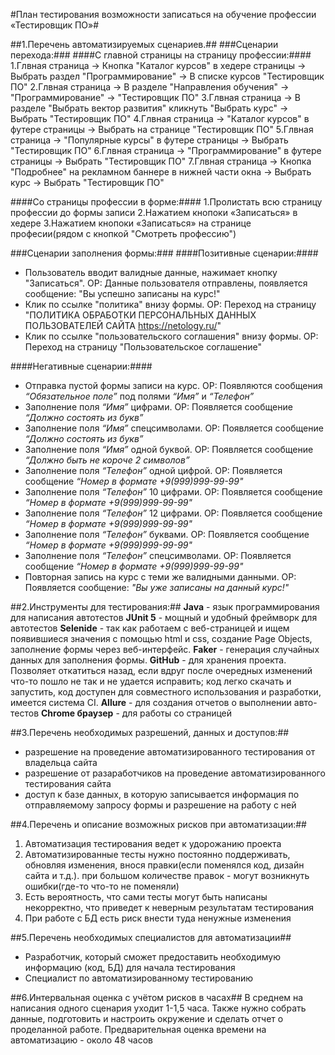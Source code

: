 #План тестирования возможности записаться на обучение профессии «Тестировщик ПО»#

##1.Перечень автоматизируемых сценариев.##
###Сценарии перехода:###
####С главной страницы на страницу профессии:####
1.Глвная страница -> Кнопка "Каталог курсов" в хедере страницы -> Выбрать раздел "Программирование" -> В списке курсов "Тестировщик ПО"
2.Глвная страница -> В разделе "Направления обучения" -> "Программирование" -> "Тестировщик ПО"
3.Глвная страница -> В разделе "Выбрать вектор развития" кликнуть "Выбрать курс" -> Выбрать "Тестировщик ПО"
4.Глвная страница -> "Каталог курсов" в футере страницы -> Выбрать на странице "Тестировщик ПО"
5.Глвная страница -> "Популярные курсы" в футере страницы -> Выбрать "Тестировщик ПО"
6.Глвная страница -> "Программирование" в футере страницы -> Выбрать "Тестировщик ПО"
7.Глвная страница -> Кнопка "Подробнее" на рекламном баннере в нижней части окна -> Выбрать курс -> Выбрать "Тестировщик ПО"


####Со страницы профессии в форме:####
1.Пролистать всю страницу профессии до формы записи
2.Нажатием кнопоки «Записаться» в хедере
3.Нажатием кнопоки «Записаться» на странице професии(рядом с кнопкой "Смотреть профессию")

###Сценарии заполнения формы:###
####Позитивные сценарии:####
* Пользователь вводит валидные данные, нажимает кнопку "Записаться". ОР: Данные пользователя отправлены, появляется сообщение: "Вы успешно записаны на курс!"
* Клик по ссылке "политика" внизу формы. ОР: Переход на страницу "ПОЛИТИКА ОБРАБОТКИ ПЕРСОНАЛЬНЫХ ДАННЫХ ПОЛЬЗОВАТЕЛЕЙ САЙТА https://netology.ru/"
* Клик по ссылке "пользовательского соглашения" внизу формы. ОР: Переход на страницу "Пользовательское соглашение"

####Негативные сценарии:####
* Отправка пустой формы записи на курс. ОР: Появляются сообщения _“Обязательное поле”_ под полями _“Имя”_ и _“Телефон”_
* Заполнение поля _“Имя”_ цифрами. ОР: Появляется сообщение _“Должно состоять из букв”_
* Заполнение поля _“Имя”_ спецсимволами. ОР: Появляется сообщение _“Должно состоять из букв”_
* Заполнение поля _“Имя”_ одной буквой. ОР: Появляется сообщение _“Должно быть не короче 2 символов”_
* Заполнение поля _“Телефон”_ одной цифрой. ОР: Появляется сообщение _“Номер в формате +9(999)999-99-99"_
* Заполнение поля _“Телефон”_ 10 цифрами. ОР: Появляется сообщение _“Номер в формате +9(999)999-99-99"_
* Заполнение поля _“Телефон”_ 12 цифрами. ОР: Появляется сообщение _“Номер в формате +9(999)999-99-99"_
* Заполнение поля _“Телефон”_ буквами. ОР: Появляется сообщение _“Номер в формате +9(999)999-99-99"_
* Заполнение поля _“Телефон”_ спецсимволами. ОР: Появляется сообщение _“Номер в формате +9(999)999-99-99"_
* Повторная запись на курс с теми же валидными данными. ОР: Появляется сообщение: _"Вы уже записаны на данный курс!"_


##2.Инструменты для тестирования:##
**Java** - язык программирования для написания автотестов
**JUnit 5** - мощный и удобный фреймворк для автотестов
**Selenide** - так как работаем с веб-страницей и ищем появившиеся значения с помощью html и css, создание Page Objects, заполнение формы через веб-интерфейс.
**Faker** - генерация случайных данных для заполнения формы.
**GitHub** - для хранения проекта. Позволяет откатиться назад, если вдруг после очередных изменений что-то пошло не так и не удается исправить; код легко скачать и запустить, код доступен для совместного использования и разработки, имеется система CI.
**Allure** - для создания отчетов о выполнении авто-тестов
**Chrome браузер** - для работы со страницей

##3.Перечень необходимых разрешений, данных и доступов:##
* разрешение на проведение автоматизированного тестирования от владельца сайта
* разрешение от разаработчиков на проведение автоматизированного тестирования сайта
* доступ к базе данных, в которую записывается информация по отправляемому запросу формы и разрешение на работу с ней

##4.Перечень и описание возможных рисков при автоматизации:##
1. Автоматизация тестирования ведет к удорожанию проекта
2. Автоматизированные тесты нужно постоянно поддерживать, обновляя изменения, внося правки(если поменялся код, дизайн сайта и т.д.). при большом количестве правок - могут возникнуть ошибки(где-то что-то не поменяли)
3. Есть вероятность, что сами тесты могут быть написаны некорректно, что приведет к неверным результатам тестирования
4. При работе с БД есть риск внести туда ненужные изменения

##5.Перечень необходимых специалистов для автоматизации##
* Разработчик, который сможет предоставить необходимую информацию (код, БД) для начала тестирования
* Специалист по автоматизированному тестированию

##6.Интервальная оценка с учётом рисков в часах##
В среднем на написания одного сценария уходит 1-1,5 часа. Также нужно собрать данные, подготовить и настроить окружение и сделать отчет о проделанной работе. Предварительная оценка времени на автоматизацию - около 48 часов